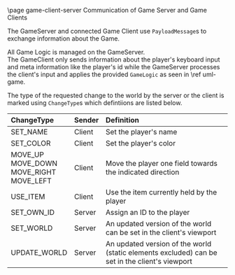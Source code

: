 \page game-client-server Communication of Game Server and Game Clients

The GameServer and connected Game Client use `PayloadMessage`s to exchange information about the Game.

All Game Logic is managed on the GameServer.  
The GameClient only sends information about the player's keyboard input and meta information like the player's id while
the GameServer processes the client's input and applies the provided `GameLogic` as seen in \ref uml-game.

The type of the requested change to the world by the server or the client is marked using `ChangeType`s which
defintiions are listed below.

| ChangeType | Sender | Definition
| :------------- | :---------- | :---------- |
| SET_NAME | Client| Set the player's name|
| SET_COLOR | Client | Set the player's color |
| MOVE_UP <br> MOVE_DOWN <br> MOVE_RIGHT <br> MOVE_LEFT | Client | Move the player one field towards the indicated direction|
| USE_ITEM | Client | Use the item currently held by the player|
| SET_OWN_ID | Server | Assign an ID to the player|
| SET_WORLD | Server | An updated version of the world can be set in the client's viewport|
| UPDATE_WORLD | Server | An updated version of the world (static elements excluded) can be set in the client's viewport|
